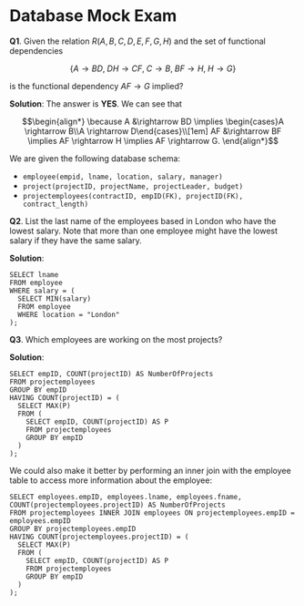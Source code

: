 # Database Mock Exam

**Q1**. Given the relation $R(A,B,C,D,E,F,G,H)$ and the set of functional dependencies
```math
\{ A \rightarrow BD,\; DH \rightarrow CF,\; C \rightarrow B,\; BF \rightarrow H,\; H \rightarrow G \}
```
is the functional dependency $AF \rightarrow G$ implied?

**Solution**: The answer is **YES**. We can see that 
```math
\begin{align*}
\because A &\rightarrow BD \implies \begin{cases}A \rightarrow B\\A \rightarrow D\end{cases}\\[1em]
AF &\rightarrow BF \implies AF \rightarrow H \implies AF \rightarrow G.
\end{align*}
```

We are given the following database schema:

- `employee(empid, lname, location, salary, manager)`
- `project(projectID, projectName, projectLeader, budget)`
- `projectemployees(contractID, empID(FK), projectID(FK), contract_length)`

**Q2**. List the last name of the employees based in London who have the lowest salary. Note that more than one employee might have the lowest salary if they have the same salary.

**Solution**: 

```mysql
SELECT lname
FROM employee
WHERE salary = (
  SELECT MIN(salary)
  FROM employee
  WHERE location = "London"
);
```

**Q3**. Which employees are working on the most projects? 

**Solution**:

```mysql
SELECT empID, COUNT(projectID) AS NumberOfProjects
FROM projectemployees
GROUP BY empID
HAVING COUNT(projectID) = (
  SELECT MAX(P) 
  FROM (
    SELECT empID, COUNT(projectID) AS P
    FROM projectemployees 
    GROUP BY empID
  )
);
```

We could also make it better by performing an inner join with the employee table to access more information about the employee:

```mysql
SELECT employees.empID, employees.lname, employees.fname, COUNT(projectemployees.projectID) AS NumberOfProjects
FROM projectemployees INNER JOIN employees ON projectemployees.empID = employees.empID
GROUP BY projectemployees.empID
HAVING COUNT(projectemployees.projectID) = (
  SELECT MAX(P) 
  FROM (
    SELECT empID, COUNT(projectID) AS P
    FROM projectemployees 
    GROUP BY empID
  )
);
```
